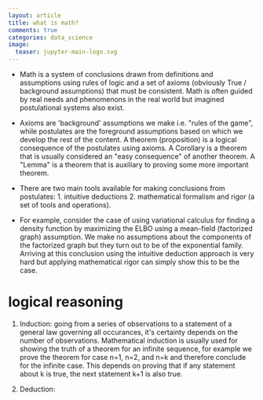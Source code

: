 ```yaml
---
layout: article
title: what is math?
comments: true
categories: data_science
image:
  teaser: jupyter-main-logo.svg
---
```


- Math is a system of conclusions drawn from definitions and assumptions using rules of logic and a set of axioms (obviously True / background assumptions) that must be consistent. Math is often guided by real needs and phenomenons in the real world but imagined postulational systems also exist.

- Axioms are 'background' assumptions we make i.e. "rules of the game", while postulates are the foreground assumptions based on which we develop the rest of the content. A theorem (proposition) is a logical consequence of the postulates using axioms. A Corollary is a theorem that is usually considered an "easy consequence" of another theorem. A "Lemma" is a theorem that is auxiliary to proving some more important theorem.

- There are two main tools available for making conclusions from postulates: 1. intuitive deductions 2. mathematical formalism and rigor (a set of tools and operations).

- For example, consider the case of using variational calculus for finding a density function by maximizing the ELBO using a mean-field (factorized graph) assumption. We make no assumptions about the components of the factorized graph but they turn out to be of the exponential family. Arriving at this conclusion using the intuitive deduction approach is very hard but applying mathematical rigor can simply show this to be the case.

# logical reasoning
1. Induction: going from a series of observations to a statement of a general law governing all occurances, it's certainty depends on the number of observations. Mathematical induction is usually used for showing the truth of a theorem for an infinite sequence, for example we prove the theorem for case n=1, n=2, and n=k and therefore conclude for the infinite case. This depends on proving that if any statement about k is true, the next statement k+1 is also true.

2. Deduction:



